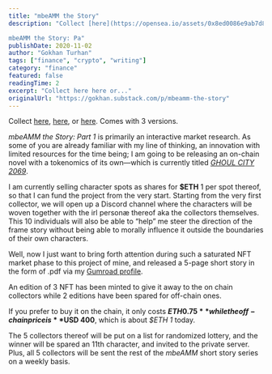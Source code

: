 ```yaml
---
title: "mbeAMM the Story"
description: "Collect [here](https://opensea.io/assets/0x8ed0086e9ab7d8dea522e58c03bda45c32c77f66/14/), [here](https://opensea.io/assets/0x8ed0086e9ab7d8dea522e58c03bda45c32c77f66/15), or [here](https://opensea.io/assets/0x8ed0086e9ab7d8dea522e58c03bda45c32c77f66/16/). Comes with 3 versions.

mbeAMM the Story: Pa"
publishDate: 2020-11-02
author: "Gokhan Turhan"
tags: ["finance", "crypto", "writing"]
category: "finance"
featured: false
readingTime: 2
excerpt: "Collect here here or..."
originalUrl: "https://gokhan.substack.com/p/mbeamm-the-story"
---
```


Collect [here](https://opensea.io/assets/0x8ed0086e9ab7d8dea522e58c03bda45c32c77f66/14/), [here](https://opensea.io/assets/0x8ed0086e9ab7d8dea522e58c03bda45c32c77f66/15), or [here](https://opensea.io/assets/0x8ed0086e9ab7d8dea522e58c03bda45c32c77f66/16/). Comes with 3 versions.

*mbeAMM the Story: Part 1* is primarily an interactive market research. As some of you are already familiar with my line of thinking, an innovation with limited resources for the time being; I am going to be releasing an on-chain novel with a tokenomics of its own—which is currently titled *[GHOUL CITY 2069](https://gigabvgatti.medium.com/ghoul-city-2069-a-novel-f3ecd483b586)*.

I am currently selling character spots as shares for **$ETH** 1 per spot thereof, so that I can fund the project from the very start. Starting from the very first collector, we will open up a Discord channel where the characters will be woven together with the irl personæ thereof aka the collectors themselves. This 10 individuals will also be able to “help” me steer the direction of the frame story without being able to morally influence it outside the boundaries of their own characters.

Well, now I just want to bring forth attention during such a saturated NFT market phase to this project of mine, and released a 5-page short story in the form of .pdf via my [Gumroad profile](https://gumroad.com/l/mbeamm).

An edition of 3 NFT has been minted to give it away to the on chain collectors while 2 editions have been spared for off-chain ones.

If you prefer to buy it on the chain, it only costs **$ETH 0.75** while the off-chain price is **$USD 400**, which is about *$ETH 1* today.

The 5 collectors thereof will be put on a list for randomized lottery, and the winner will be spared an 11th character, and invited to the private server. Plus, all 5 collectors will be sent the rest of the *mbeAMM* short story series on a weekly basis.